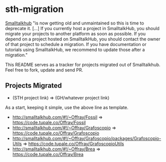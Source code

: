 # sth-migration

[Smalltalkhub](http://smalltalkhub.com/) "is now getting old and unmaintained so this is time to deprecate it. \[...\] If you currently host a project in SmalltalkHub, you should migrate your projects to another platform as soon as possible. If you depend on a project hosted on SmalltalkHub, you should contact the owner of that project to schedule a migration. If you have documentation or tutorials using SmalltalkHub, we recommend to update those after a migration."

This README serves as a tracker for projects migrated out of Smalltalkhub. Feel free to fork, update and send PR.

## Projects Migrated

- (STH project link) => (GH/whatever project link)

As a start, keeping it simple, use the above line as template.

- http://smalltalkhub.com/#!/~Offray/Fossil => https://code.tupale.co/Offray/Fossil
- http://smalltalkhub.com/#!/~Offray/Grafoscopio => https://code.tupale.co/Offray/Grafoscopio
- http://smalltalkhub.com/#!/~Offray/Grafoscopio/packages/Grafoscopio-Utils => https://code.tupale.co/Offray/GrafoscopioUtils
- http://smalltalkhub.com/#!/~Offray/Brea => https://code.tupale.co/Offray/Brea

